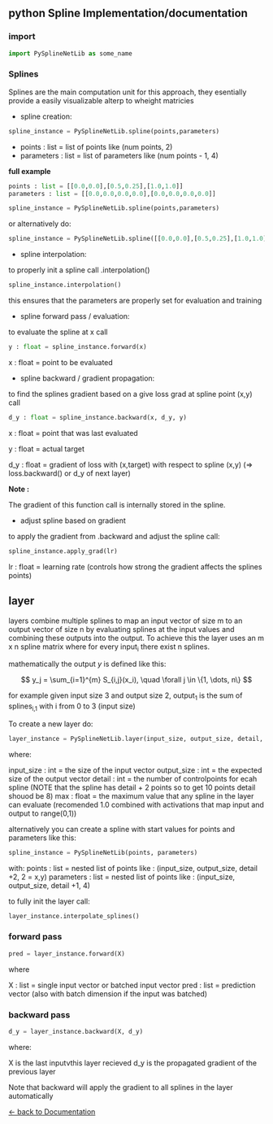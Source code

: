 
## python Spline Implementation/documentation

### import

```python
import PySplineNetLib as some_name
```

### Splines
Splines are the main computation unit for this approach, they esentially provide a easily visualizable alterp to wheight matricies

- spline creation:
```python
spline_instance = PySplineNetLib.spline(points,parameters)
```
* points : list = list of points like (num points, 2)
* parameters : list = list of parameters like (num points - 1, 4)

**full example**

```python
points : list = [[0.0,0.0],[0.5,0.25],[1.0,1.0]]
parameters : list = [[0.0,0.0,0.0,0.0],[0.0,0.0,0.0,0.0]]

spline_instance = PySplineNetLib.spline(points,parameters)
```

or alternatively do:

```python
spline_instance = PySplineNetLib.spline([[0.0,0.0],[0.5,0.25],[1.0,1.0]],[[0.0]*4]*2)
```

- spline interpolation:

to properly init a spline call .interpolation()

```python
spline_instance.interpolation()
```

this ensures that the parameters are properly set for evaluation and training

- spline forward pass / evaluation:

to evaluate the spline at x call

```python
y : float = spline_instance.forward(x)
```

x : float = point to be evaluated

- spline backward / gradient propagation:

to find the splines gradient based on a give loss grad at spline point (x,y) call

```python
d_y : float = spline_instance.backward(x, d_y, y)
```
x : float = point that was last evaluated

y : float = actual target 

d_y : float = gradient of loss with (x,target) with respect to spline (x,y) (=> loss.backward() or d_y of next layer)

**Note :**

The gradient of this function call is internally stored in the spline.

- adjust spline based on gradient

to apply the gradient from .backward and adjust the spline call:
```python
spline_instance.apply_grad(lr)
```

lr : float = learning rate (controls how strong the gradient affects the splines points)

## layer

layers combine multiple splines to map an input vector of size m to an output vector of size n by evaluating splines at the input values and combining these outputs into the output. To achieve this the layer uses an m x n spline matrix where for every input<sub>i</sub> there exist n splines. 

mathematically the output $y$ is defined like this:

$$
y_j = \sum_{i=1}^{m} S_{i,j}(x_i), \quad \forall j \in \{1, \dots, n\}
$$

for example given input size 3 and output size 2, output<sub>1</sub> is the sum of splines<sub>i,1</sub> with i from 0 to 3 (input size)

To create a new layer do:

```python
layer_instance = PySplineNetLib.layer(input_size, output_size, detail, max)
```

where:

input_size : int = the size of the input vector
output_size : int = the expected size of the output vector
detail : int = the number of controlpoints for ecah spline (NOTE that the spline has detail + 2 points so to get 10 points detail shouod be 8)
max : float = the maximum value that any spline in the layer can evaluate (recomended 1.0 combined with activations that map input and output to range(0,1))

alternatively you can create a spline with start values for points and parameters like this:

```python
spline_instance = PySplineNetLib(points, parameters)
```

with:
points : list = nested list of points like : (input_size, output_size, detail +2, 2 = x,y) 
parameters : list = nested list of points like : (input_size, output_size, detail +1, 4)

to fully init the layer call:

```python
layer_instance.interpolate_splines()
```

### forward pass

```python
pred = layer_instance.forward(X)
```

where

X : list = single input vector or batched input vector
pred : list = prediction vector (also with batch dimension if the input was batched)

### backward pass

```python
d_y = layer_instance.backward(X, d_y)
```

where:

X is the last inputvthis layer recieved
d_y is the propagated gradient of the previous layer

Note that backward will apply the gradient to all splines in the layer automatically

[<- back to Documentation](../README.md)